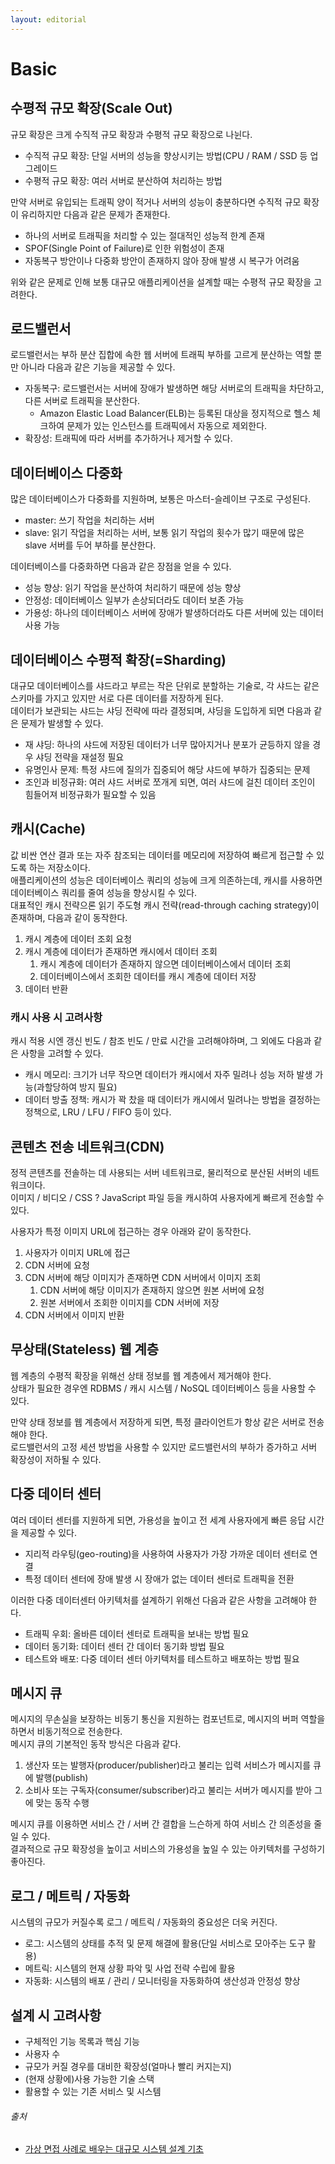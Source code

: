 ```yaml
---
layout: editorial
---
```


# Basic

## 수평적 규모 확장(Scale Out)

규모 확장은 크게 수직적 규모 확장과 수평적 규모 확장으로 나뉜다.

- 수직적 규모 확장: 단일 서버의 성능을 향상시키는 방법(CPU / RAM / SSD 등 업그레이드
- 수평적 규모 확장: 여러 서버로 분산하여 처리하는 방법

만약 서버로 유입되는 트래픽 양이 적거나 서버의 성능이 충분하다면 수직적 규모 확장이 유리하지만 다음과 같은 문제가 존재한다.

- 하나의 서버로 트래픽을 처리할 수 있는 절대적인 성능적 한계 존재
- SPOF(Single Point of Failure)로 인한 위험성이 존재
- 자동복구 방안이나 다중화 방안이 존재하지 않아 장애 발생 시 복구가 어려움

위와 같은 문제로 인해 보통 대규모 애플리케이션을 설계할 때는 수평적 규모 확장을 고려한다.

## 로드밸런서

로드밸런서는 부하 분산 집합에 속한 웹 서버에 트래픽 부하를 고르게 분산하는 역할 뿐만 아니라 다음과 같은 기능을 제공할 수 있다.

- 자동복구: 로드밸런서는 서버에 장애가 발생하면 해당 서버로의 트래픽을 차단하고, 다른 서버로 트래픽을 분산한다.
    - Amazon Elastic Load Balancer(ELB)는 등록된 대상을 정지적으로 헬스 체크하여 문제가 있는 인스턴스를 트래픽에서 자동으로 제외한다.
- 확장성: 트래픽에 따라 서버를 추가하거나 제거할 수 있다.

## 데이터베이스 다중화

많은 데이터베이스가 다중화를 지원하며, 보통은 마스터-슬레이브 구조로 구성된다.

- master: 쓰기 작업을 처리하는 서버
- slave: 읽기 작업을 처리하는 서버, 보통 읽기 작업의 횟수가 많기 때문에 많은 slave 서버를 두어 부하를 분산한다.

데이터베이스를 다중화하면 다음과 같은 장점을 얻을 수 있다.

- 성능 향상: 읽기 작업을 분산하여 처리하기 때문에 성능 향상
- 안정성: 데이터베이스 일부가 손상되더라도 데이터 보존 가능
- 가용성: 하나의 데이터베이스 서버에 장애가 발생하더라도 다른 서버에 있는 데이터 사용 가능

## 데이터베이스 수평적 확장(=Sharding)

대규모 데이터베이스를 샤드라고 부르는 작은 단위로 분할하는 기술로, 각 샤드는 같은 스키마를 가지고 있지만 서로 다른 데이터를 저장하게 된다.  
데이터가 보관되는 샤드는 샤딩 전략에 따라 결정되며, 샤딩을 도입하게 되면 다음과 같은 문제가 발생할 수 있다.

- 재 샤딩: 하나의 샤드에 저장된 데이터가 너무 많아지거나 분포가 균등하지 않을 경우 샤딩 전략을 재설정 필요
- 유명인사 문제: 특정 샤드에 질의가 집중되어 해당 샤드에 부하가 집중되는 문제
- 조인과 비정규화: 여러 샤드 서버로 쪼개게 되면, 여러 샤드에 걸친 데이터 조인이 힘들어져 비정규화가 필요할 수 있음

## 캐시(Cache)

값 비싼 연산 결과 또는 자주 참조되는 데이터를 메모리에 저장하여 빠르게 접근할 수 있도록 하는 저장소이다.  
애플리케이션의 성능은 데이터베이스 쿼리의 성능에 크게 의존하는데, 캐시를 사용하면 데이터베이스 쿼리를 줄여 성능을 향상시킬 수 있다.  
대표적인 캐시 전략으론 읽기 주도형 캐시 전략(read-through caching strategy)이 존재하며, 다음과 같이 동작한다.

1. 캐시 계층에 데이터 조회 요청
2. 캐시 계층에 데이터가 존재하면 캐시에서 데이터 조회
    1. 캐시 계층에 데이터가 존재하지 않으면 데이터베이스에서 데이터 조회
    2. 데이터베이스에서 조회한 데이터를 캐시 계층에 데이터 저장
3. 데이터 반환

### 캐시 사용 시 고려사항

캐시 적용 시엔 갱신 빈도 / 참조 빈도 / 만료 시간을 고려해야하며, 그 외에도 다음과 같은 사항을 고려할 수 있다.

- 캐시 메모리: 크기가 너무 작으면 데이터가 캐시에서 자주 밀려나 성능 저하 발생 가능(과할당하여 방지 필요)
- 데이터 방출 정책: 캐시가 꽉 찼을 때 데이터가 캐시에서 밀려나는 방법을 결정하는 정책으로, LRU / LFU / FIFO 등이 있다.

## 콘텐츠 전송 네트워크(CDN)

정적 콘텐츠를 전솔하는 데 사용되는 서버 네트워크로, 물리적으로 분산된 서버의 네트워크이다.  
이미지 / 비디오 / CSS ? JavaScript 파일 등을 캐시하여 사용자에게 빠르게 전송할 수 있다.

사용자가 특정 이미지 URL에 접근하는 경우 아래와 같이 동작한다.

1. 사용자가 이미지 URL에 접근
2. CDN 서버에 요청
3. CDN 서버에 해당 이미지가 존재하면 CDN 서버에서 이미지 조회
    1. CDN 서버에 해당 이미지가 존재하지 않으면 원본 서버에 요청
    2. 원본 서버에서 조회한 이미지를 CDN 서버에 저장
4. CDN 서버에서 이미지 반환

## 무상태(Stateless) 웹 계층

웹 계층의 수평적 확장을 위해선 상태 정보를 웹 계층에서 제거해야 한다.  
상태가 필요한 경우엔 RDBMS / 캐시 시스템 / NoSQL 데이터베이스 등을 사용할 수 있다.

만약 상태 정보를 웹 계층에서 저장하게 되면, 특정 클라이언트가 항상 같은 서버로 전송해야 한다.  
로드밸런서의 고정 세션 방법을 사용할 수 있지만 로드밸런서의 부하가 증가하고 서버 확장성이 저하될 수 있다.

## 다중 데이터 센터

여러 데이터 센터를 지원하게 되면, 가용성을 높이고 전 세계 사용자에게 빠른 응답 시간을 제공할 수 있다.

- 지리적 라우팅(geo-routing)을 사용하여 사용자가 가장 가까운 데이터 센터로 연결
- 특정 데이터 센터에 장애 발생 시 장애가 없는 데이터 센터로 트래픽을 전환

이러한 다중 데이터센터 아키텍처를 설계하기 위해선 다음과 같은 사항을 고려해야 한다.

- 트래픽 우회: 올바른 데이터 센터로 트래픽을 보내는 방법 필요
- 데이터 동기화: 데이터 센터 간 데이터 동기화 방법 필요
- 테스트와 배포: 다중 데이터 센터 아키텍처를 테스트하고 배포하는 방법 필요

## 메시지 큐

메시지의 무손실을 보장하는 비동기 통신을 지원하는 컴포넌트로, 메시지의 버퍼 역할을 하면서 비동기적으로 전송한다.  
메시지 큐의 기본적인 동작 방식은 다음과 같다.

1. 생산자 또는 발행자(producer/publisher)라고 불리는 입력 서비스가 메시지를 큐에 발행(publish)
2. 소비사 또는 구독자(consumer/subscriber)라고 불리는 서버가 메시지를 받아 그에 맞는 동작 수행

메시지 큐를 이용하면 서비스 간 / 서버 간 결합을 느슨하게 하여 서비스 간 의존성을 줄일 수 있다.  
결과적으로 규모 확장성을 높이고 서비스의 가용성을 높일 수 있는 아키텍처를 구성하기 좋아진다.

## 로그 / 메트릭 / 자동화

시스템의 규모가 커질수록 로그 / 메트릭 / 자동화의 중요성은 더욱 커진다.

- 로그: 시스템의 상태를 추적 및 문제 해결에 활용(단일 서비스로 모아주는 도구 활용)
- 메트릭: 시스템의 현재 상황 파악 및 사업 전략 수립에 활용
- 자동화: 시스템의 배포 / 관리 / 모니터링을 자동화하여 생산성과 안정성 향상

## 설계 시 고려사항

- 구체적인 기능 목록과 핵심 기능
- 사용자 수
- 규모가 커질 경우를 대비한 확장성(얼마나 빨리 커지는지)
- (현재 상황에)사용 가능한 기술 스택
- 활용할 수 있는 기존 서비스 및 시스템

###### 출처

- [가상 면접 사례로 배우는 대규모 시스템 설계 기초](https://www.nl.go.kr/seoji/contents/S80100000000.do?schM=intgr_detail_view_isbn&page=1&pageUnit=10&schType=simple&schStr=%EA%B0%80%EC%83%81+%EB%A9%B4%EC%A0%91+%EC%82%AC%EB%A1%80%EB%A1%9C+%EB%B0%B0%EC%9A%B0%EB%8A%94+%EB%8C%80%EA%B7%9C%EB%AA%A8&isbn=9788966263240&cipId=228421467%2C)

